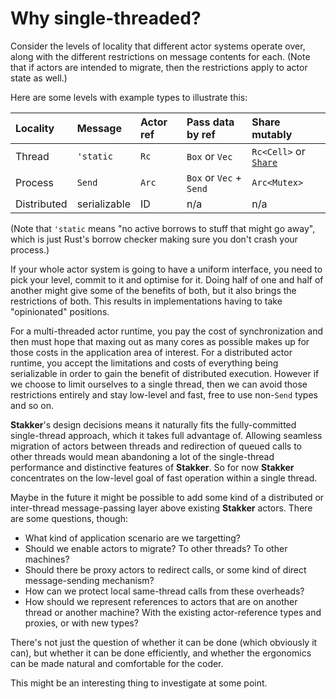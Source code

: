 # Why single-threaded?

Consider the levels of locality that different actor systems operate
over, along with the different restrictions on message contents for
each.  (Note that if actors are intended to migrate, then the
restrictions apply to actor state as well.)

Here are some levels with example types to illustrate this:

Locality | Message | Actor ref | Pass data by ref | Share mutably
:--- | :--- | :--- | :--- | :---
Thread | `'static` | `Rc` | `Box` or `Vec` | `Rc<Cell>` or [`Share`]
Process | `Send` | `Arc` | `Box` or `Vec` + `Send` | `Arc<Mutex>`
Distributed | serializable | ID | n/a | n/a

(Note that `'static` means "no active borrows to stuff that might go
away", which is just Rust's borrow checker making sure you don't crash
your process.)

If your whole actor system is going to have a uniform interface, you
need to pick your level, commit to it and optimise for it.  Doing half
of one and half of another might give some of the benefits of both,
but it also brings the restrictions of both.  This results in
implementations having to take "opinionated" positions.

For a multi-threaded actor runtime, you pay the cost of
synchronization and then must hope that maxing out as many cores as
possible makes up for those costs in the application area of interest.
For a distributed actor runtime, you accept the limitations and costs
of everything being serializable in order to gain the benefit of
distributed execution.  However if we choose to limit ourselves to a
single thread, then we can avoid those restrictions entirely and stay
low-level and fast, free to use non-`Send` types and so on.

**Stakker**'s design decisions means it naturally fits the
fully-committed single-thread approach, which it takes full advantage
of.  Allowing seamless migration of actors between threads and
redirection of queued calls to other threads would mean abandoning a
lot of the single-thread performance and distinctive features of
**Stakker**.  So for now **Stakker** concentrates on the low-level
goal of fast operation within a single thread.

Maybe in the future it might be possible to add some kind of a
distributed or inter-thread message-passing layer above existing
**Stakker** actors.  There are some questions, though:

- What kind of application scenario are we targetting?
- Should we enable actors to migrate?  To other threads?  To other
  machines?
- Should there be proxy actors to redirect calls, or some kind of
  direct message-sending mechanism?
- How can we protect local same-thread calls from these overheads?
- How should we represent references to actors that are on another
  thread or another machine?  With the existing actor-reference types
  and proxies, or with new types?

There's not just the question of whether it can be done (which
obviously it can), but whether it can be done efficiently, and whether
the ergonomics can be made natural and comfortable for the coder.

This might be an interesting thing to investigate at some point.

[`Share`]: https://docs.rs/stakker/*/stakker/struct.Share.html

